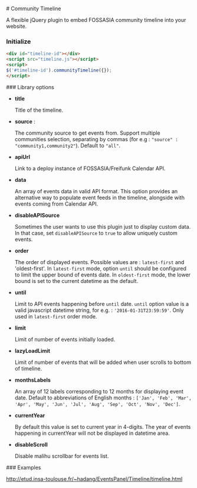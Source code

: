 # Community Timeline

A flexible jQuery plugin to embed FOSSASIA community timeline into your website.


### Initialize

```html
<div id="timeline-id"></div>
<script src="timeline.js"></script>
<script>
$('#timeline-id').communityTimeline({});
</script>
```

### Library options

* **title**

  Title of the timeline.

* **source** :

  The community source to get events from. Support multiple communities selection, separating by commas (for e.g : `"source" : "community1,community2"`). Default to `"all"`.

* **apiUrl**

  Link to a deploy instance of FOSSASIA/Freifunk Calendar API.

* **data**
 
  An array of events data in valid API format. This option provides an alternative way to populate event feeds in the timeline, alongside with events coming from Calendar API.

* **disableAPISource**

  Sometimes the user wants to use this plugin just to display custom data. In that case, set `disableAPISource` to `true` to allow uniquely custom events.

* **order** 

  The order of displayed events. Possible values are : `latest-first` and 'oldest-first'. In `latest-first` mode, option `until` should be configured to limit the upper bound of events date. In `oldest-first` mode, the lower bound is set to the current datetime as the default.

* **until** 

  Limit to API events happening before `until` date. `until` option value is a valid javascript datetime string, for e.g. : `'2016-01-31T23:59:59'`. Only used in `latest-first` order mode.

* **limit**

   Limit of number of events initially loaded.

* **lazyLoadLimit**

   Limit of number of events that will be added when user scrolls to bottom of timeline.

* **monthsLabels**

  An array of 12 labels corresponding to 12 months for displaying event date. Default to abbreviations of English months : `['Jan', 'Feb', 'Mar', 'Apr', 'May', 'Jun', 'Jul', 'Aug', 'Sep', 'Oct', 'Nov', 'Dec']`.

* **currentYear**

  By default this value is set to current year in 4-digits. The year of events happening in currentYear will not be displayed in datetime area.

* **disableScroll**
 
  Disable malihu scrollbar for events list.
  
### Examples

  http://etud.insa-toulouse.fr/~hadang/EventsPanel/Timeline/timeline.html
